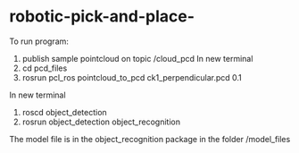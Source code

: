 # robotic-pick-and-place-

To run program: 

1) publish sample pointcloud on topic /cloud_pcd
In new terminal
1) cd pcd_files
2) rosrun pcl_ros pointcloud_to_pcd ck1_perpendicular.pcd 0.1

In new terminal
1) roscd object_detection
2) rosrun object_detection object_recognition 

The model file is in the object_recognition package in the folder /model_files


